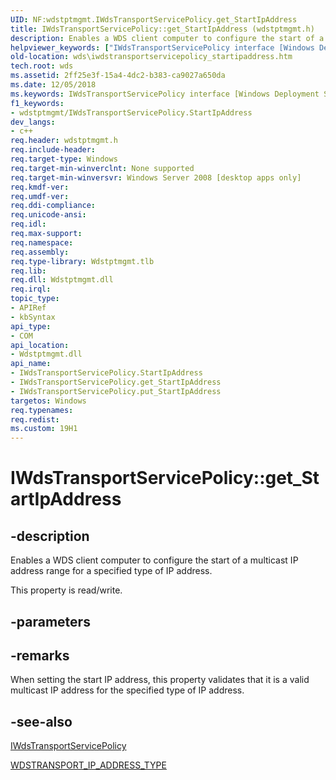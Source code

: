 ```yaml
---
UID: NF:wdstptmgmt.IWdsTransportServicePolicy.get_StartIpAddress
title: IWdsTransportServicePolicy::get_StartIpAddress (wdstptmgmt.h)
description: Enables a WDS client computer to configure the start of a multicast IP address range for a specified type of IP address.helpviewer_keywords: ["IWdsTransportServicePolicy interface [Windows Deployment Services]","StartIpAddress property","IWdsTransportServicePolicy.StartIpAddress","IWdsTransportServicePolicy.get_StartIpAddress","IWdsTransportServicePolicy::StartIpAddress","IWdsTransportServicePolicy::get_StartIpAddress","IWdsTransportServicePolicy::put_StartIpAddress","StartIpAddress property [Windows Deployment Services]","StartIpAddress property [Windows Deployment Services]","IWdsTransportServicePolicy interface","get_StartIpAddress","wds.iwdstransportservicepolicy_startipaddress","wdstptmgmt/IWdsTransportServicePolicy::StartIpAddress","wdstptmgmt/IWdsTransportServicePolicy::get_StartIpAddress","wdstptmgmt/IWdsTransportServicePolicy::put_StartIpAddress"]
old-location: wds\iwdstransportservicepolicy_startipaddress.htm
tech.root: wds
ms.assetid: 2ff25e3f-15a4-4dc2-b383-ca9027a650da
ms.date: 12/05/2018
ms.keywords: IWdsTransportServicePolicy interface [Windows Deployment Services],StartIpAddress property, IWdsTransportServicePolicy.StartIpAddress, IWdsTransportServicePolicy.get_StartIpAddress, IWdsTransportServicePolicy::StartIpAddress, IWdsTransportServicePolicy::get_StartIpAddress, IWdsTransportServicePolicy::put_StartIpAddress, StartIpAddress property [Windows Deployment Services], StartIpAddress property [Windows Deployment Services],IWdsTransportServicePolicy interface, get_StartIpAddress, wds.iwdstransportservicepolicy_startipaddress, wdstptmgmt/IWdsTransportServicePolicy::StartIpAddress, wdstptmgmt/IWdsTransportServicePolicy::get_StartIpAddress, wdstptmgmt/IWdsTransportServicePolicy::put_StartIpAddress
f1_keywords:
- wdstptmgmt/IWdsTransportServicePolicy.StartIpAddress
dev_langs:
- c++
req.header: wdstptmgmt.h
req.include-header: 
req.target-type: Windows
req.target-min-winverclnt: None supported
req.target-min-winversvr: Windows Server 2008 [desktop apps only]
req.kmdf-ver: 
req.umdf-ver: 
req.ddi-compliance: 
req.unicode-ansi: 
req.idl: 
req.max-support: 
req.namespace: 
req.assembly: 
req.type-library: Wdstptmgmt.tlb
req.lib: 
req.dll: Wdstptmgmt.dll
req.irql: 
topic_type:
- APIRef
- kbSyntax
api_type:
- COM
api_location:
- Wdstptmgmt.dll
api_name:
- IWdsTransportServicePolicy.StartIpAddress
- IWdsTransportServicePolicy.get_StartIpAddress
- IWdsTransportServicePolicy.put_StartIpAddress
targetos: Windows
req.typenames: 
req.redist: 
ms.custom: 19H1
---
```


# IWdsTransportServicePolicy::get_StartIpAddress


## -description


Enables a WDS client computer to configure the start of a multicast IP address range for a specified type of IP address.

This property is read/write.


## -parameters


## -remarks



When setting the start IP address, this property validates that it is a valid multicast IP address for the specified type of IP address. 




## -see-also




<a href="https://docs.microsoft.com/windows/desktop/api/wdstptmgmt/nn-wdstptmgmt-iwdstransportservicepolicy">IWdsTransportServicePolicy</a>



<a href="https://docs.microsoft.com/windows/win32/api/wdstptmgmt/ne-wdstptmgmt-wdstransport_ip_address_type">WDSTRANSPORT_IP_ADDRESS_TYPE</a>
 

 

